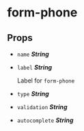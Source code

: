
# form-phone


## Props


- `name` ***String***

  

- `label` ***String***

  Label for `form-phone`

- `type` ***String***

  

- `validation` ***String***

  

- `autocomplete` ***String***

  







